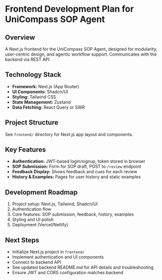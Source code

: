 # Frontend Development Plan for UniCompass SOP Agent

## Overview
A Next.js frontend for the UniCompass SOP Agent, designed for modularity, user-centric design, and agentic workflow support. Communicates with the backend via REST API.

## Technology Stack
- **Framework:** Next.js (App Router)
- **UI Components:** Shadcn/UI
- **Styling:** Tailwind CSS
- **State Management:** Zustand
- **Data Fetching:** React Query or SWR

## Project Structure
See `frontend/` directory for Next.js app layout and components.

## Key Features
- **Authentication:** JWT-based login/signup, token stored in browser
- **SOP Submission:** Form for SOP draft, POST to `/review` endpoint
- **Feedback Display:** Shows feedback and cues for each review
- **History & Examples:** Pages for user history and static examples

## Development Roadmap
1. Project setup: Next.js, Tailwind, Shadcn/UI
2. Authentication flow
3. Core features: SOP submission, feedback, history, examples
4. Styling and UI polish
5. Deployment (Vercel/Netlify)

## Next Steps
- Initialize Next.js project in `frontend/`
- Implement authentication and UI components
- Connect to backend API
- See updated backend README.md for API details and troubleshooting
- Ensure JWT and CORS configuration matches backend
